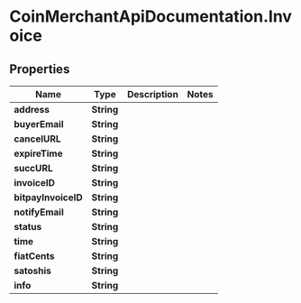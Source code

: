 # CoinMerchantApiDocumentation.Invoice

## Properties
Name | Type | Description | Notes
------------ | ------------- | ------------- | -------------
**address** | **String** |  | 
**buyerEmail** | **String** |  | 
**cancelURL** | **String** |  | 
**expireTime** | **String** |  | 
**succURL** | **String** |  | 
**invoiceID** | **String** |  | 
**bitpayInvoiceID** | **String** |  | 
**notifyEmail** | **String** |  | 
**status** | **String** |  | 
**time** | **String** |  | 
**fiatCents** | **String** |  | 
**satoshis** | **String** |  | 
**info** | **String** |  | 


